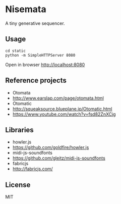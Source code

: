 # Nisemata
A tiny generative sequencer.


## Usage

```
cd static
python -m SimpleHTTPServer 8080
```

Open in browser [http://localhost:8080](http://localhost:8080)



## Reference projects
* Otomata
 * http://www.earslap.com/page/otomata.html
* Otomatic
 * http://squeaksource.blueplane.jp/Otomatic.html
 * https://www.youtube.com/watch?v=fsd82ZnXCjg


## Libraries
* howler.js
 * https://github.com/goldfire/howler.js
* midi-js-soundfonts
 * https://github.com/gleitz/midi-js-soundfonts
* fabricjs
 * http://fabricjs.com/


## License
MIT
